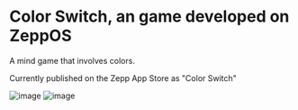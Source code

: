 # Color Switch, an game developed on ZeppOS
A mind game that involves colors.

Currently published on the Zepp App Store as "Color Switch"

![image](https://user-images.githubusercontent.com/65209258/180358715-debde06c-3826-49c7-8e8e-22c789cb135e.png)
![image](https://user-images.githubusercontent.com/65209258/180358734-3c30f9e8-6230-4057-bc51-ad7e2e704f4a.png)
